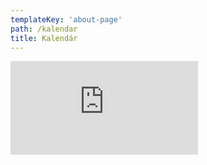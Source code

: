 ```yaml
---
templateKey: 'about-page'
path: /kalendar
title: Kalendár
---
```


<div class="video-container">
<iframe class="video-iframe" src="https://calendar.google.com/calendar/embed?wkst=1&bgcolor=%23ffffff&ctz=Europe%2FPrague&src=dG9hc3RtYXN0ZXJzLmtvc2ljZUBnbWFpbC5jb20&color=%23009688" frameborder="0" scrolling="no"></iframe>
</div>
